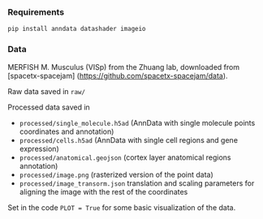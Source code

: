 ### Requirements
`pip install anndata datashader imageio`

### Data
MERFISH M. Musculus (VISp) from the Zhuang lab, downloaded from [spacetx-spacejam] (https://github.com/spacetx-spacejam/data).

Raw data saved in `raw/`

Processed data saved in
- `processed/single_molecule.h5ad` (AnnData with single molecule points coordinates and annotation)
- `processed/cells.h5ad` (AnnData with single cell regions and gene expression)
- `processed/anatomical.geojson` (cortex layer anatomical regions annotation)
- `processed/image.png` (rasterized version of the point data)
- `processed/image_transorm.json` translation and scaling parameters for aligning the image with the rest of the coordinates

Set in the code `PLOT = True` for some basic visualization of the data.